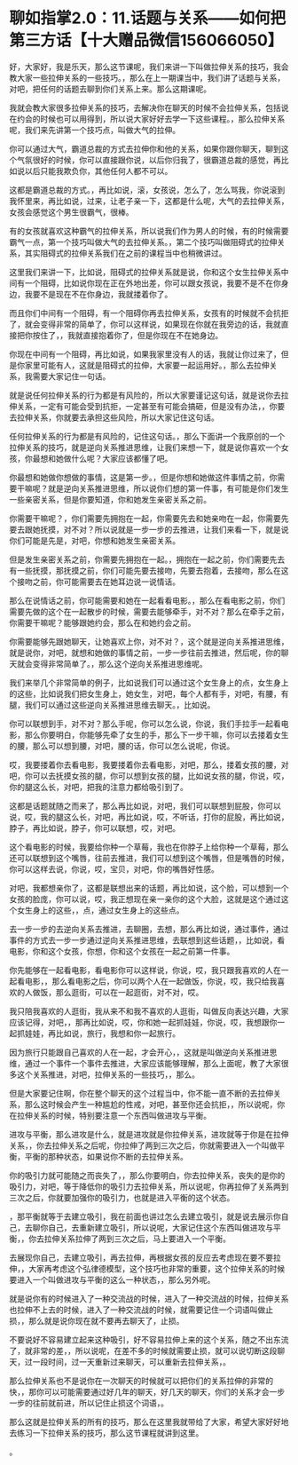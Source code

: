 # 聊如指掌2.0：11.话题与关系——如何把第三方话【十大赠品微信156066050】

好，大家好，我是乐天，那么这节课呢，我们来讲一下叫做拉伸关系的技巧，我会教大家一些拉伸关系的一些技巧。，那么在上一期课当中，我们讲了话题与关系，对吧，把任何的话题去聊到你们关系上来。那么这期课呢。

我就会教大家很多拉伸关系的技巧，去解决你在聊天的时候不会拉伸关系，包括说在约会的时候也可以用得到，所以说大家好好去学一下这些课程。，那么拉伸关系呢，我们来先讲第一个技巧点，叫做大气的拉伸。

你可以通过大气，霸道总裁的方式去拉伸你和他的关系，如果你跟你聊天，聊到这个气氛很好的时候，你可以直接跟你说，以后你归我了，很霸道总裁的感觉，再比如说以后只能我欺负你，其他任何人都不可以。

这都是霸道总裁的方式。，再比如说，滚，女孩说，怎么了，怎么骂我，你说滚到我怀里来，再比如说，过来，让老子亲一下，这都是什么呢，大气的去拉伸关系，女孩会感觉这个男生很霸气，很棒。

有的女孩就喜欢这种霸气的拉伸关系，所以说我们作为男人的时候，有的时候需要霸气一点，第一个技巧叫做大气的去拉伸关系。，第二个技巧叫做阻碍式的拉伸关系，其实阻碍式的拉伸关系我们在之前的课程当中也稍微讲过。

这里我们来讲一下，比如说，阻碍式的拉伸关系就是说，你和这个女生拉伸关系中间有一个阻碍，比如说你现在正在外地出差，你可以跟女孩说，我要不是不在你身边，我要不是现在不在你身边，我就搂着你了。

而且你们中间有一个阻碍，有一个阻碍你再去拉伸关系，女孩有的时候就不会抗拒了，就会变得非常的简单了，你可以这样说，如果现在你就在我旁边的话，我就直接把你按住了，，我就直接抱着你了，但是你现在不在她身边。

你现在中间有一个阻碍，再比如说，如果我家里没有人的话，我就让你过来了，但是你家里可能有人，这就是阻碍式的拉伸，大家要一起运用好。，那么去拉伸关系，我需要大家记住一句话。

就是说任何拉伸关系的行为都是有风险的，所以大家要谨记这句话，就是说你去拉伸关系，一定有可能会受到抗拒，一定甚至有可能会搞砸，但是没有办法，，你要去拉伸关系，你就要去承担这些风险，所以大家记住这句话。

任何拉伸关系的行为都是有风险的，记住这句话。，那么下面讲一个我原创的一个拉伸关系的技巧，就是逆向关系推进思维，让我们来想一下，就是说你喜欢一个女孩，你最想和她做什么呢？大家应该都懂了吧。

你最想和她做你想做的事情，这是第一步。，但是你想和她做这件事情之前，你需要干嘛呢？就是逆向关系推进思维，所以说你们想的第一件事，有可能是你们发生一些亲密关系，但是你要知道，你和她发生亲密关系之前。

你需要干嘛呢？，你们需要先拥抱在一起，你需要先去和她亲吻在一起，你需要先要去跟她抚摸，对不对？所以说就是一步一步的去推进，让我们来看一下，就是说你们可能是先是，对吧，你想和她发生亲密关系。

但是发生亲密关系之前，你需要先拥抱在一起。，拥抱在一起之前，你们需要先去有一些抚摸，那抚摸之前，你们可能先要去接吻，先要去抱着，去接吻，那么在这个接吻之前，你可能需要去在她耳边说一说情话。

那么在说情话之前，你可能需要和她在一起看看电影。，那么在看电影之前，你们需要先做的这个在一起散步的时候，需要去能够牵手，对不对？那么在牵手之前，你需要干嘛呢？能够跟她约会，那么在和她约会之前。

你需要能够先跟她聊天，让她喜欢上你，对不对？，这个就是逆向关系推进思维，就是说你，对吧，就想和她做的事情之前，一步一步往前去推进，然后呢，你的聊天就会变得非常简单了。，那么这个逆向关系推进思维呢。

我们来举几个非常简单的例子，比如说我们可以通过这个女生身上的点，女生身上的这些，比如说我们把女生身上，她女生，对吧，每个人都有手，对吧，有腰，有腿，我们可以通过这些逆向关系推进思维去聊天。，比如说。

你可以联想到手，对不对？那么手呢，你可以怎么说，你说，我们手拉手一起看电影，那么你要明白，你能够先牵了女生的手，那么下一步干嘛，你可以去搂着女生的腰，那么可以想到腰，对吧，腰的话，你可以怎么说呢，你说。

哎，我要搂着你去看电影，我要搂着你去看电影，对吧，那么，搂着女孩的腰，对吧，你可以去抚摸女孩的腿，你可以想到女孩的腿，比如说女孩的腿，你说，哎，你的腿这么长，对吧，把我的注意力都给吸引到了。

这都是话题就随之而来了，那么再比如说，对吧，我们可以联想到屁股，你可以说，哎，我的腿这么长，对吧，再比如说，哎，不听话，打你的屁股，再比如说，脖子，再比如说，脖子，你可以联想，哎，对吧。

这个看电影的时候，我要给你种一个草莓，我也在你脖子上给你种一个草莓，那么还可以联想到这个嘴唇，往前去推进，我们可以想到这个嘴唇，但是嘴唇的时候，你可以这样去说，你说，哎，宝贝，对吧，你的嘴唇好性感。

对吧，我都想亲你了，这都是联想出来的话题，再比如说，这个脸，可以想到一个女孩的脸庞，你可以说，哎，我正想现在亲一亲你的这个大脸，这就是这个通过这个女生身上的这些，，点，通过女生身上的这些点。

去一步一步的去逆向关系去推进，去聊圈，去想，那么再比如说，通过事件，通过事件的方式去一步一步通过逆向关系推进思维，去联想到这些话题，，比如说，看电影，你和这个女孩，你想，你和这个女孩在一起之前第一件事。

你先能够在一起看电影，看电影你可以这样说，你说，哎，我只跟我喜欢的人在一起看电影，，那么看电影之后，你可以两个人在一起做饭，你说，哎，我只给我喜欢的人做饭，那么逛街，可以在一起逛街，对不对，哎。

我只陪我喜欢的人逛街，我从来不和我不喜欢的人逛街，叫做反向表达兴趣，大家应该记得，对吧，，那再比如说，哎，你和她一起抓娃娃，你说，哎，我想跟你一起抓娃娃，再比如说，旅行，我想和你一起旅行。

因为旅行只能跟自己喜欢的人在一起，才会开心，，这就是叫做逆向关系推进思维，通过一个事件一个事件去推进，大家应该能够理解，那么上面呢，教了大家很多这个关系推进，对吧，拉伸关系的一些技巧，，那么。

但是大家要记住啊，你在整个聊天的这个过程当中，你不能一直不断的去拉伸关系，那么这时候会产生一种尴尬的性戒，对吧，甚至你还会抗拒，，所以说呢，你在拉伸关系的时候，特别要注意一个东西叫做进攻与平衡。

进攻与平衡，那么进攻是什么，就是进攻就是你拉伸关系，进攻就等于你是在拉伸关系，，你去拉伸关系之后呢，你拉伸了两到三次之后，你就需要进入一个叫做平衡，平衡的那种状态，如果说你不断的去拉伸关系。

你的吸引力就可能随之而丧失了，，那么你要明白，你去拉伸关系，丧失的是你的吸引力，对吧，等于降低你的吸引力去拉伸关系，所以说呢，你再拉伸了关系两到三次之后，你就要加强你的吸引力，也就是进入平衡的这个状态。

，那平衡就等于去建立吸引，我在前面也讲过怎么去建立吸引，就是说去展示你自己，去聊你自己，去重新建立吸引，所以说呢，大家记住这个东西叫做进攻与平衡，，你去拉伸关系拉伸了两到三次之后，马上要进入一个平衡。

去展现你自己，去建立吸引，再去拉伸，再根据女孩的反应去考虑现在要不要拉伸，，大家再考虑这个弘律德模型，这个技巧也非常的重要，这个拉伸关系的时候要进入一个叫做进攻与平衡的这么一种状态，，那么另外呢。

就是说你有的时候进入了一种交流战的时候，进入了一种交流战的时候，拉伸关系也拉伸不上去的时候，进入了一种交流战的时候，就需要记住一个词语叫做止损，，那么就是说你现在就不要再去聊天了，止损。

不要说好不容易建立起来这种吸引，好不容易拉伸上来的这个关系，随之不出东流了，就非常的差，，所以说呢，在差不多的时候就需要止损，就可以说切断这段聊天，过一段时间，过一天重新过来聊天，可以重新去拉伸关系，。

那么拉伸关系也不是说你在一次聊天的时候就可以把你们的关系拉伸的非常的快，，那你可以可能需要通过好几年的聊天，好几天的聊天，你们的关系才会一步一步的往前就前进，所以记住止损这个词语，。

那么这就是拉伸关系的所有的技巧，那么在这里我就带给了大家，希望大家好好地去练习一下拉伸关系的技巧，那么这节课程就讲到这里。

。